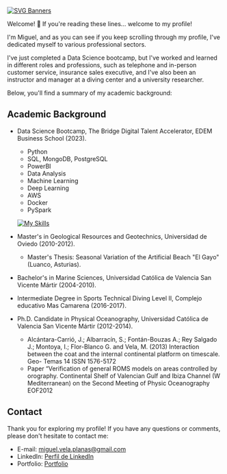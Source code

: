 [![SVG Banners](https://svg-banners.vercel.app/api?type=typeWriter&text1=Miguel%20Vela%20👨‍💻&width=800&height=400)](https://github.com/Akshay090/svg-banners)

Welcome! 👋
If you're reading these lines... welcome to my profile!

I'm Miguel, and as you can see if you keep scrolling through my profile, I've dedicated myself to various professional sectors.

I've just completed a Data Science bootcamp, but I've worked and learned in different roles and professions, such as telephone and in-person customer service, insurance sales executive, and I've also been an instructor and manager at a diving center and a university researcher.

Below, you'll find a summary of my academic background:

## Academic Background

- Data Science Bootcamp, The Bridge Digital Talent Accelerator, EDEM Business School (2023).
    - Python
    - SQL, MongoDB, PostgreSQL
    - PowerBI
    - Data Analysis
    - Machine Learning
    - Deep Learning
    - AWS
    - Docker
    - PySpark
    
    [![My Skills](https://skillicons.dev/icons?i=py,vscode,sqlite,mysql,mongodb,postgres,postman,github,tensorflow,aws,docker&perline=11)](https://skillicons.dev)
  
- Master's in Geological Resources and Geotechnics, Universidad de Oviedo (2010-2012).
  - Master's Thesis: Seasonal Variation of the Artificial Beach "El Gayo" (Luanco, Asturias).
    
- Bachelor's in Marine Sciences, Universidad Católica de Valencia San Vicente Mártir (2004-2010).
  
- Intermediate Degree in Sports Technical Diving Level II, Complejo educativo Mas Camarena (2016-2017).
  
- Ph.D. Candidate in Physical Oceanography, Universidad Católica de Valencia San Vicente Mártir (2012-2014).
  - Alcántara-Carrió, J.; Albarracín, S.; Fontán-Bouzas A.; Rey Salgado J.; Montoya, I.; Flor-Blanco G. and Vela, M. (2013) Interaction between the coat and the internal continental platform on timescale. Geo-  Temas 14 ISSN 1576-5172
  - Paper “Verification of general ROMS models on areas controlled by orography. Continental Shelf of Valencian Gulf and Ibiza Channel (W Mediterranean) on the Second Meeting of Physic Oceanography EOF2012


## Contact


Thank you for exploring my profile! If you have any questions or comments, please don't hesitate to contact me:

- E-mail: miguel.vela.planas@gmail.com
- LinkedIn: [Perfil de LinkedIn](https://www.linkedin.com/in/miguel-vela/)
- Portfolio: [Portfolio](https://github.com/Mvepla/Portfolio)


